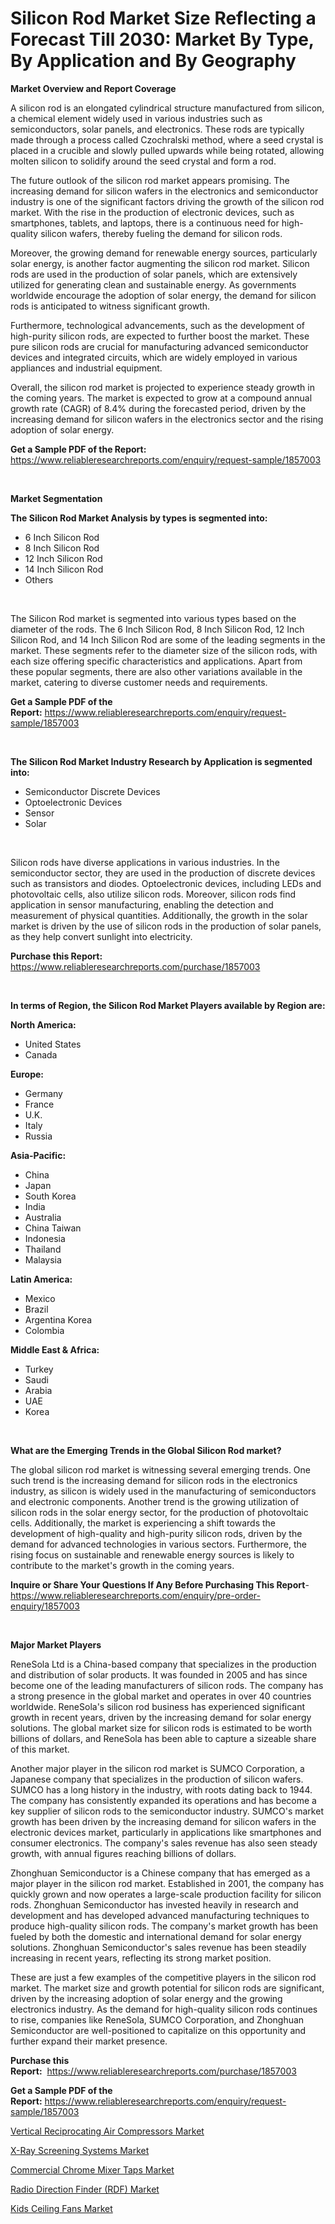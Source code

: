 <p><h1>Silicon Rod Market Size Reflecting a Forecast Till 2030: Market By Type, By Application and By Geography</h1></p><p><strong>Market Overview and Report Coverage</strong></p>
<p><p>A silicon rod is an elongated cylindrical structure manufactured from silicon, a chemical element widely used in various industries such as semiconductors, solar panels, and electronics. These rods are typically made through a process called Czochralski method, where a seed crystal is placed in a crucible and slowly pulled upwards while being rotated, allowing molten silicon to solidify around the seed crystal and form a rod.</p><p>The future outlook of the silicon rod market appears promising. The increasing demand for silicon wafers in the electronics and semiconductor industry is one of the significant factors driving the growth of the silicon rod market. With the rise in the production of electronic devices, such as smartphones, tablets, and laptops, there is a continuous need for high-quality silicon wafers, thereby fueling the demand for silicon rods.</p><p>Moreover, the growing demand for renewable energy sources, particularly solar energy, is another factor augmenting the silicon rod market. Silicon rods are used in the production of solar panels, which are extensively utilized for generating clean and sustainable energy. As governments worldwide encourage the adoption of solar energy, the demand for silicon rods is anticipated to witness significant growth.</p><p>Furthermore, technological advancements, such as the development of high-purity silicon rods, are expected to further boost the market. These pure silicon rods are crucial for manufacturing advanced semiconductor devices and integrated circuits, which are widely employed in various appliances and industrial equipment.</p><p>Overall, the silicon rod market is projected to experience steady growth in the coming years. The market is expected to grow at a compound annual growth rate (CAGR) of 8.4% during the forecasted period, driven by the increasing demand for silicon wafers in the electronics sector and the rising adoption of solar energy.</p></p>
<p><strong>Get a Sample PDF of the Report:</strong> <a href="https://www.reliableresearchreports.com/enquiry/request-sample/1857003">https://www.reliableresearchreports.com/enquiry/request-sample/1857003</a></p>
<p>&nbsp;</p>
<p><strong>Market Segmentation</strong></p>
<p><strong>The Silicon Rod Market Analysis by types is segmented into:</strong></p>
<p><ul><li>6 Inch Silicon Rod</li><li>8 Inch Silicon Rod</li><li>12 Inch Silicon Rod</li><li>14 Inch Silicon Rod</li><li>Others</li></ul></p>
<p>&nbsp;</p>
<p><p>The Silicon Rod market is segmented into various types based on the diameter of the rods. The 6 Inch Silicon Rod, 8 Inch Silicon Rod, 12 Inch Silicon Rod, and 14 Inch Silicon Rod are some of the leading segments in the market. These segments refer to the diameter size of the silicon rods, with each size offering specific characteristics and applications. Apart from these popular segments, there are also other variations available in the market, catering to diverse customer needs and requirements.</p></p>
<p><strong>Get a Sample PDF of the Report:</strong>&nbsp;<a href="https://www.reliableresearchreports.com/enquiry/request-sample/1857003">https://www.reliableresearchreports.com/enquiry/request-sample/1857003</a></p>
<p>&nbsp;</p>
<p><strong>The Silicon Rod Market Industry Research by Application is segmented into:</strong></p>
<p><ul><li>Semiconductor Discrete Devices</li><li>Optoelectronic Devices</li><li>Sensor</li><li>Solar</li></ul></p>
<p>&nbsp;</p>
<p><p>Silicon rods have diverse applications in various industries. In the semiconductor sector, they are used in the production of discrete devices such as transistors and diodes. Optoelectronic devices, including LEDs and photovoltaic cells, also utilize silicon rods. Moreover, silicon rods find application in sensor manufacturing, enabling the detection and measurement of physical quantities. Additionally, the growth in the solar market is driven by the use of silicon rods in the production of solar panels, as they help convert sunlight into electricity.</p></p>
<p><strong>Purchase this Report:</strong>&nbsp; <a href="https://www.reliableresearchreports.com/purchase/1857003">https://www.reliableresearchreports.com/purchase/1857003</a></p>
<p>&nbsp;</p>
<p><strong>In terms of Region, the Silicon Rod Market Players available by Region are:</strong></p>
<p>
    <p> <strong> North America: </strong>
        <ul>
            <li>United States</li>
            <li>Canada</li>
        </ul>
        </p> 
    <p> <strong> Europe: </strong>
        <ul>
            <li>Germany</li>
            <li>France</li>
            <li>U.K.</li>
            <li>Italy</li>
            <li>Russia</li>
        </ul>
        </p> 
    <p> <strong> Asia-Pacific: </strong>
        <ul>
            <li>China</li>
            <li>Japan</li>
            <li>South Korea</li>
            <li>India</li>
            <li>Australia</li>
            <li>China Taiwan</li>
            <li>Indonesia</li>
            <li>Thailand</li>
            <li>Malaysia</li>
        </ul>
        </p> 
    <p> <strong> Latin America: </strong>
        <ul>
            <li>Mexico</li>
            <li>Brazil</li>
            <li>Argentina Korea</li>
            <li>Colombia</li>
        </ul>
        </p> 
    <p> <strong> Middle East & Africa: </strong>
        <ul>
            <li>Turkey</li>
            <li>Saudi</li>
            <li>Arabia</li>
            <li>UAE</li>
            <li>Korea</li>
        </ul>
    </p>
    </p>
<p>&nbsp;</p>
<p><strong>What are the Emerging Trends in the Global Silicon Rod market?</strong></p>
<p><p>The global silicon rod market is witnessing several emerging trends. One such trend is the increasing demand for silicon rods in the electronics industry, as silicon is widely used in the manufacturing of semiconductors and electronic components. Another trend is the growing utilization of silicon rods in the solar energy sector, for the production of photovoltaic cells. Additionally, the market is experiencing a shift towards the development of high-quality and high-purity silicon rods, driven by the demand for advanced technologies in various sectors. Furthermore, the rising focus on sustainable and renewable energy sources is likely to contribute to the market's growth in the coming years.</p></p>
<p><strong>Inquire or Share Your Questions If Any Before Purchasing This Report</strong>- <a href="https://www.reliableresearchreports.com/enquiry/pre-order-enquiry/1857003">https://www.reliableresearchreports.com/enquiry/pre-order-enquiry/1857003</a></p>
<p>&nbsp;</p>
<p><strong>Major Market Players</strong></p>
<p><p>ReneSola Ltd is a China-based company that specializes in the production and distribution of solar products. It was founded in 2005 and has since become one of the leading manufacturers of silicon rods. The company has a strong presence in the global market and operates in over 40 countries worldwide. ReneSola's silicon rod business has experienced significant growth in recent years, driven by the increasing demand for solar energy solutions. The global market size for silicon rods is estimated to be worth billions of dollars, and ReneSola has been able to capture a sizeable share of this market.</p><p>Another major player in the silicon rod market is SUMCO Corporation, a Japanese company that specializes in the production of silicon wafers. SUMCO has a long history in the industry, with roots dating back to 1944. The company has consistently expanded its operations and has become a key supplier of silicon rods to the semiconductor industry. SUMCO's market growth has been driven by the increasing demand for silicon wafers in the electronic devices market, particularly in applications like smartphones and consumer electronics. The company's sales revenue has also seen steady growth, with annual figures reaching billions of dollars.</p><p>Zhonghuan Semiconductor is a Chinese company that has emerged as a major player in the silicon rod market. Established in 2001, the company has quickly grown and now operates a large-scale production facility for silicon rods. Zhonghuan Semiconductor has invested heavily in research and development and has developed advanced manufacturing techniques to produce high-quality silicon rods. The company's market growth has been fueled by both the domestic and international demand for solar energy solutions. Zhonghuan Semiconductor's sales revenue has been steadily increasing in recent years, reflecting its strong market position.</p><p>These are just a few examples of the competitive players in the silicon rod market. The market size and growth potential for silicon rods are significant, driven by the increasing adoption of solar energy and the growing electronics industry. As the demand for high-quality silicon rods continues to rise, companies like ReneSola, SUMCO Corporation, and Zhonghuan Semiconductor are well-positioned to capitalize on this opportunity and further expand their market presence.</p></p>
<p><strong>Purchase this Report:</strong>&nbsp;&nbsp;<a href="https://www.reliableresearchreports.com/purchase/1857003">https://www.reliableresearchreports.com/purchase/1857003</a></p>
<p></p>
<p><strong>Get a Sample PDF of the Report:</strong>&nbsp;<a href="https://www.reliableresearchreports.com/enquiry/request-sample/1857003">https://www.reliableresearchreports.com/enquiry/request-sample/1857003</a></p>
<p><p><a href="https://medium.com/@freedayundt/analyzing-vertical-reciprocating-air-compressors-market-global-industry-perspective-and-forecast-5a3ce682caa2">Vertical Reciprocating Air Compressors Market</a></p><p><a href="https://medium.com/@lilliandach2023/x-ray-screening-systems-market-trends-forecast-and-competitive-analysis-to-2030-9ae65ee5d32e">X-Ray Screening Systems Market</a></p><p><a href="https://medium.com/@humanhydrohq/commercial-chrome-mixer-taps-market-outlook-industry-overview-and-forecast-2023-to-2030-39973711f060">Commercial Chrome Mixer Taps Market</a></p><p><a href="https://medium.com/@josueherzog/radio-direction-finder-rdf-market-analysis-and-sze-forecasted-for-period-from-2023-to-2030-5b153c093702">Radio Direction Finder (RDF) Market</a></p><p><a href="https://medium.com/@prakrishnarp23/kids-ceiling-fans-market-analysis-and-sze-forecasted-for-period-from-2023-to-2030-2e6ce1ed1037">Kids Ceiling Fans Market</a></p></p>